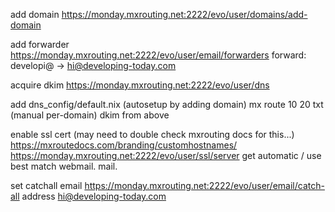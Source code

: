 
add domain
https://monday.mxrouting.net:2222/evo/user/domains/add-domain

add forwarder
https://monday.mxrouting.net:2222/evo/user/email/forwarders
forward: developi@<domain> -> hi@developing-today.com

acquire dkim
https://monday.mxrouting.net:2222/evo/user/dns

add dns_config/default.nix
  (autosetup by adding domain)
  mx route 10 20
  txt
  (manual per-domain)
  dkim from above

enable ssl cert
(may need to double check mxrouting docs for this...)
https://mxroutedocs.com/branding/customhostnames/
https://monday.mxrouting.net:2222/evo/user/ssl/server
get automatic / use best match
webmail.<domain> mail.<domain>

set catchall email
https://monday.mxrouting.net:2222/evo/user/email/catch-all
address hi@developing-today.com
